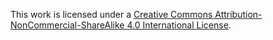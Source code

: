 This work is licensed under a [Creative Commons Attribution-NonCommercial-ShareAlike 4.0 International License](https://creativecommons.org/licenses/by-nc-sa/4.0/).
